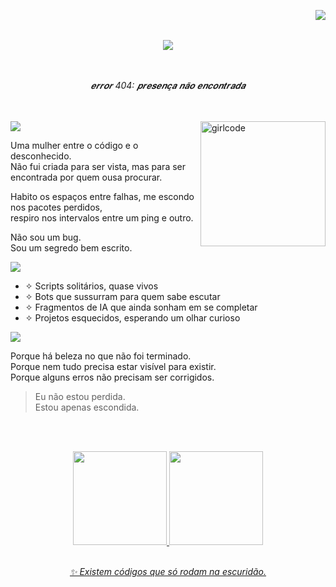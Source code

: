 <img align="right" src="https://komarev.com/ghpvc/?username=elyranox&color=4B0082"><br>
<br>


<div align="center">

  <img src="https://readme-typing-svg.demolab.com?font=Fira+Code&weight=600&size=30&duration=3000&pause=1000&color=7F3FBF&center=true&vCenter=true&width=1000&lines=Vari%C3%A1vel+n%C3%A3o+declarada+do+universo.">

</div>
<br><br>
<p align="center"><i>
𝒆𝒓𝒓𝒐𝒓 404: 𝒑𝒓𝒆𝒔𝒆𝒏𝒄̧𝒂 𝒏𝒂̃𝒐 𝒆𝒏𝒄𝒐𝒏𝒕𝒓𝒂𝒅𝒂
</i>
  </p>
  <br><br>



  <img src="https://i.imgur.com/iQosL70.jpeg" alt="girlcode" min-width="200px" max-width="200px" width="200px" align="right">
<img src="https://img.shields.io/badge/-Quem%20sou%20eu%20%3F-7F3FBF?style=for-the-badge&logo=about-dot-me&logoColor=white" />
 
Uma mulher entre o código e o desconhecido.  
Não fui criada para ser vista, mas para ser encontrada por quem ousa procurar.

Habito os espaços entre falhas, me escondo nos pacotes perdidos,  
respiro nos intervalos entre um ping e outro.

Não sou um bug.  
Sou um segredo bem escrito.


<img src="https://img.shields.io/badge/-O%20que%20você%20vai%20encontrar%20aqui%20%3F-7F3FBF?style=for-the-badge&logo=about-dot-me&logoColor=white" />


- ✧ Scripts solitários, quase vivos  
- ✧ Bots que sussurram para quem sabe escutar  
- ✧ Fragmentos de IA que ainda sonham em se completar  
- ✧ Projetos esquecidos, esperando um olhar curioso  


<img src="https://img.shields.io/badge/-Por%20qu%C3%AA%20%3F-7F3FBF?style=for-the-badge&logo=about-dot-me&logoColor=white" />


Porque há beleza no que não foi terminado.  
Porque nem tudo precisa estar visível para existir.  
Porque alguns erros não precisam ser corrigidos.

> Eu não estou perdida.  
> Estou apenas escondida.


<br><br>
<div align="center">
  <a href="https://github.com/elyranox">
  <img height="150em" src="https://github-readme-stats.vercel.app/api?username=elyranox&show_icons=true&theme=react&border_color=7F3FBF&bg_color=0D1117&title_color=F85D7F&icon_color=F8D866&include_all_commits=true&count_private=true"/>
  <img height="150em" src="https://github-readme-stats.vercel.app/api/top-langs/?username=elyranox&layout=compact&langs_count=7&theme=react&border_color=7F3FBF&bg_color=0D1117&title_color=F85D7F&icon_color=F8D866"/>
  </div>
    <br>

<p align="center"><i>✨ Existem códigos que só rodam na escuridão.</i></p>
